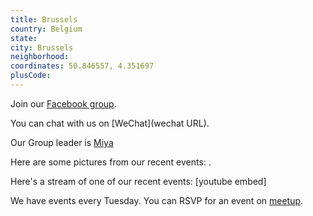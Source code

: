 ```yaml
---
title: Brussels
country: Belgium
state: 
city: Brussels
neighborhood: 
coordinates: 50.846557, 4.351697
plusCode:
---
```

Join our [Facebook group](https://www.facebook.com/groups/free.code.camp.brussels).

You can chat with us on [WeChat](wechat URL).

Our Group leader is [Miya](freecodecamp.org/miya)

Here are some pictures from our recent events:
![]().

Here's a stream of one of our recent events:
[youtube embed]

We have events every Tuesday. You can RSVP for an event on [meetup](meetupurl).
